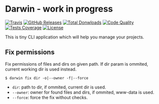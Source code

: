 Darwin - work in progress
======

[![Travis](https://img.shields.io/travis/juniwalk/Darwin.svg?style=flat-square)](https://travis-ci.org/juniwalk/Darwin)
[![GitHub Releases](https://img.shields.io/github/release/juniwalk/Darwin.svg?style=flat-square)](https://github.com/juniwalk/Darwin/releases)
[![Total Donwloads](https://img.shields.io/packagist/dt/juniwalk/Darwin.svg?style=flat-square)](https://packagist.org/packages/juniwalk/Darwin)
[![Code Quality](https://img.shields.io/scrutinizer/g/juniwalk/Darwin.svg?style=flat-square)](https://scrutinizer-ci.com/g/juniwalk/Darwin/)
[![Tests Coverage](https://img.shields.io/scrutinizer/coverage/g/juniwalk/Darwin.svg?style=flat-square)](https://scrutinizer-ci.com/g/juniwalk/Darwin/)
[![License](https://img.shields.io/packagist/l/juniwalk/Darwin.svg?style=flat-square)](https://mit-license.org)

This is tiny CLI application which will help you manage your projects.

Fix permissions
---------------

Fix permissions of files and dirs on given path. If dir param is ommited, current working dir is used instead.

```
$ darwin fix dir -o|--owner -f|--force
```

- `dir`: path to dir, if ommited, current dir is used.
- `--owner`: owner for found files and dirs, if ommited, www-data is used.
- `--force`: force the fix without checks.
